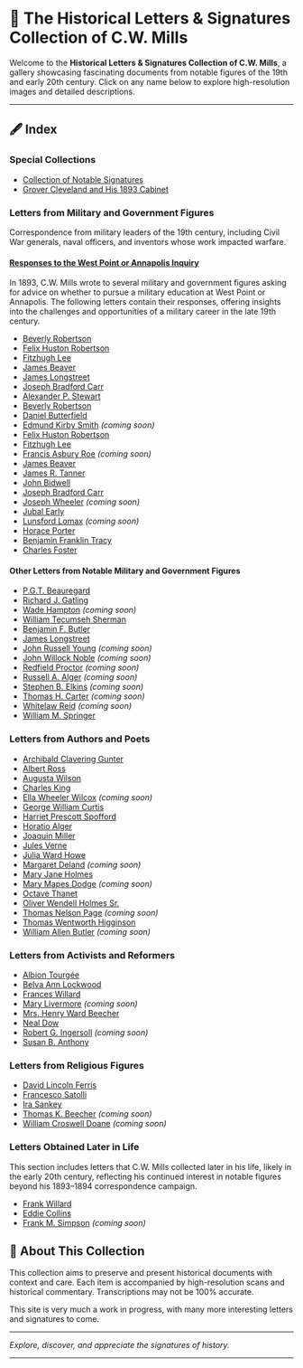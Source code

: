 # 📜 The Historical Letters & Signatures Collection of C.W. Mills

Welcome to the **Historical Letters & Signatures Collection of C.W. Mills**, a gallery showcasing fascinating documents from notable figures of the 19th and early 20th century. Click on any name below to explore high-resolution images and detailed descriptions.

---

## 🖋️ Index

### Special Collections
- [Collection of Notable Signatures](signatures.md)  
- [Grover Cleveland and His 1893 Cabinet](cleveland.md)

### Letters from Military and Government Figures
Correspondence from military leaders of the 19th century, including Civil War generals, naval officers, and inventors whose work impacted warfare.

#### [Responses to the West Point or Annapolis Inquiry](armynavy.md)
In 1893, C.W. Mills wrote to several military and government figures asking for advice on whether to pursue a military education at West Point or Annapolis. The following letters contain their responses, offering insights into the challenges and opportunities of a military career in the late 19th century.

- [Beverly Robertson](robertson.md)  
- [Felix Huston Robertson](fhrobertson.md)  
- [Fitzhugh Lee](lee.md)  
- [James Beaver](beaver.md)  
- [James Longstreet](longstreet.md)  
- [Joseph Bradford Carr](carr.md)
- [Alexander P. Stewart](stewart.md)  
- [Beverly Robertson](robertson.md)  
- [Daniel Butterfield](butterfield.md)  
- [Edmund Kirby Smith](#) *(coming soon)*  
- [Felix Huston Robertson](fhrobertson.md)  
- [Fitzhugh Lee](lee.md)  
- [Francis Asbury Roe](#) *(coming soon)*  
- [James Beaver](beaver.md)  
- [James R. Tanner](tanner.md)
- [John Bidwell](bidwell.md)  
- [Joseph Bradford Carr](carr.md)  
- [Joseph Wheeler](#) *(coming soon)*  
- [Jubal Early](early.md)  
- [Lunsford Lomax](#) *(coming soon)*  
- [Horace Porter](porter.md)  
- [Benjamin Franklin Tracy](tracy.md)  
- [Charles Foster](foster.md)  

#### Other Letters from Notable Military and Government Figures 

- [P.G.T. Beauregard](beauregard.md)  
- [Richard J. Gatling](gatling.md)  
- [Wade Hampton](#) *(coming soon)*  
- [William Tecumseh Sherman](sherman.md)
- [Benjamin F. Butler](butler.md)  
- [James Longstreet](longstreet.md)
- [John Russell Young](#) *(coming soon)*  
- [John Willock Noble](#) *(coming soon)*  
- [Redfield Proctor](#) *(coming soon)*  
- [Russell A. Alger](#) *(coming soon)*  
- [Stephen B. Elkins](#) *(coming soon)*  
- [Thomas H. Carter](#) *(coming soon)*  
- [Whitelaw Reid](#) *(coming soon)*  
- [William M. Springer](springer.md)

### Letters from Authors and Poets
- [Archibald Clavering Gunter](gunter.md)  
- [Albert Ross](ross.md)  
- [Augusta Wilson](wilson.md)  
- [Charles King](king.md)  
- [Ella Wheeler Wilcox](#) *(coming soon)*  
- [George William Curtis](curtis.md)  
- [Harriet Prescott Spofford](spofford.md)  
- [Horatio Alger](alger.md)  
- [Joaquin Miller](miller.md)  
- [Jules Verne](verne.md)  
- [Julia Ward Howe](howe.md)  
- [Margaret Deland](#) *(coming soon)*  
- [Mary Jane Holmes](mjholmes.md)  
- [Mary Mapes Dodge](#) *(coming soon)*  
- [Octave Thanet](thanet.md)  
- [Oliver Wendell Holmes Sr.](holmes.md)  
- [Thomas Nelson Page](#) *(coming soon)*  
- [Thomas Wentworth Higginson](higginson.md)  
- [William Allen Butler](#) *(coming soon)*

### Letters from Activists and Reformers
- [Albion Tourgée](tourgee.md)  
- [Belva Ann Lockwood](lockwood.md)  
- [Frances Willard](franceswillard.md)  
- [Mary Livermore](#) *(coming soon)*  
- [Mrs. Henry Ward Beecher](beecher.md)  
- [Neal Dow](dow.md)  
- [Robert G. Ingersoll](#) *(coming soon)*  
- [Susan B. Anthony](anthony.md)

### Letters from Religious Figures
- [David Lincoln Ferris](ferris.md)  
- [Francesco Satolli](satolli.md)  
- [Ira Sankey](sankey.md)  
- [Thomas K. Beecher](#) *(coming soon)*  
- [William Croswell Doane](#) *(coming soon)*

### Letters Obtained Later in Life
This section includes letters that C.W. Mills collected later in his life, likely in the early 20th century, reflecting his continued interest in notable figures beyond his 1893–1894 correspondence campaign.

- [Frank Willard](willard.md)
- [Eddie Collins](collins.md)
- [Frank M. Simpson](#) *(coming soon)*  


## 🔎 About This Collection

This collection aims to preserve and present historical documents with context and care. Each item is accompanied by high-resolution scans and historical commentary. Transcriptions may not be 100% accurate.

This site is very much a work in progress, with many more interesting letters and signatures to come.

---

*Explore, discover, and appreciate the signatures of history.*

---